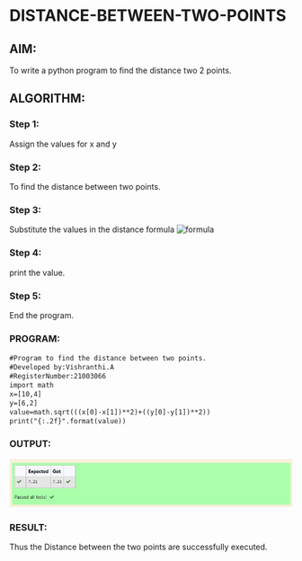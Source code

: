 # DISTANCE-BETWEEN-TWO-POINTS

## AIM:
To write a python program to find the distance two 2 points.
## ALGORITHM:
### Step 1:
Assign the values for x and y 
### Step 2: 
To find the distance between two points.
### Step 3: 
Substitute the values in the distance formula  ![formula](/formula.JPG)
### Step 4: 
print the value.
### Step 5:
End the program.
### PROGRAM:
```
#Program to find the distance between two points.
#Developed by:Vishranthi.A
#RegisterNumber:21003066
import math
x=[10,4]
y=[6,2]
value=math.sqrt(((x[0]-x[1])**2)+((y[0]-y[1])**2))
print("{:.2f}".format(value))
```
### OUTPUT:
![OUTPUT](/Ex03.jpg)

### RESULT:
Thus the Distance between the two points are successfully executed.